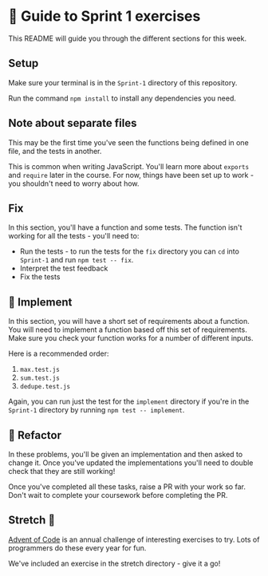 # 🧭 Guide to Sprint 1 exercises

This README will guide you through the different sections for this week.

## Setup

Make sure your terminal is in the `Sprint-1` directory of this repository.

Run the command `npm install` to install any dependencies you need.

## Note about separate files

This may be the first time you've seen the functions being defined in one file, and the tests in another.

This is common when writing JavaScript. You'll learn more about `exports` and `require` later in the course. For now, things have been set up to work - you shouldn't need to worry about how.

## Fix

In this section, you'll have a function and some tests. The function isn't working for all the tests - you'll need to:

- Run the tests - to run the tests for the `fix` directory you can `cd` into `Sprint-1` and run `npm test -- fix`.
- Interpret the test feedback
- Fix the tests

## 🔨 Implement

In this section, you will have a short set of requirements about a function. You will need to implement a function based off this set of requirements. Make sure you check your function works for a number of different inputs.

Here is a recommended order:

1. `max.test.js`
2. `sum.test.js`
3. `dedupe.test.js`

Again, you can run just the test for the `implement` directory if you're in the `Sprint-1` directory by running `npm test -- implement`.

## 🧹 Refactor

In these problems, you'll be given an implementation and then asked to change it. Once you've updated the implementations you'll need to double check that they are still working!

Once you've completed all these tasks, raise a PR with your work so far. Don't wait to complete your coursework before completing the PR.

## Stretch 💪

[Advent of Code](https://adventofcode.com/) is an annual challenge of interesting exercises to try. Lots of programmers do these every year for fun.

We've included an exercise in the stretch directory - give it a go!
